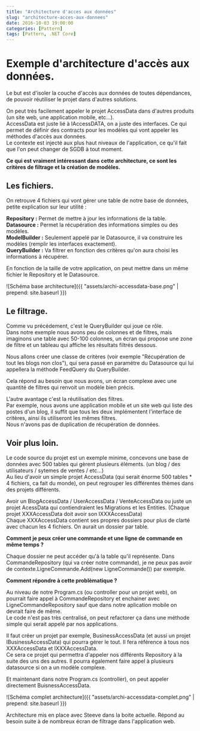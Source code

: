 ```yaml
---
title: "Architecture d'acces aux données"
slug: "architecture-acces-aux-donnees"
date: 2016-10-03 19:00:00
categories: [Pattern]
tags: [Pattern, .NET Core]
---
```


# Exemple d'architecture d'accès aux données.

Le but est d'isoler la couche d'accès aux données de toutes dépendances, de pouvoir réutiliser le projet dans d'autres solutions.

On peut très facilement appeler le projet AccessData dans d'autres produits (un site web, une application mobile, etc...).   
AccessData est juste lié à IAccessDATA, on a juste des interfaces. Ce qui permet de définir des contracts pour les modèles qui vont appeler les méthodes d'accès aux données.   
Le contexte est injecté aux plus haut niveaux de l'application, ce qu'il fait que l'on peut changer de SGDB à tout moment. 

**Ce qui est vraiment intéressant dans cette architecture, ce sont les critères de filtrage et la création de modèles.**

## Les fichiers.

On retrouve 4 fichiers qui vont gérer une table de notre base de données, petite explication sur leur utilité :

**Repository :** Permet de mettre à jour les informations de la table.   
**Datasource :** Permet la récupération des informations simples ou des modèles.   
**ModelBuilder :** Seulement appelé par le Datasource, il va construire les modèles (remplir les interfaces exactement).   
**QueryBuilder :** Va filtrer en fonction des critères qu'on aura choisi les informations à récupérer.

En fonction de la taille de votre application, on peut mettre dans un même fichier le Repository et le Datasource.

![Schéma base architecture]({{ "assets/archi-accessdata-base.png" | prepend: site.baseurl }})

## Le filtrage.

Comme vu précédement, c'est le QueryBuilder qui joue ce rôle.  
Dans notre exemple nous avons peu de colonnes et de filtres, mais imaginons une table avec 50-100 colonnes, un écran qui propose une zone de filtre et un tableau qui affiche les résultats filtrés dessous.

Nous allons créer une classe de critères (voir exemple "Récupération de tout les blogs non clos"), qui sera passé en paramétre du Datasource qui lui appellera la méthode FeedQuery du QueryBuilder.   

Cela répond au besoin que nous avons, un écran complexe avec une quantité de filtres qui renvoit un modèle bien précis.

L'autre avantage c'est la réutilisation des filtres.    
Par exemple, nous avons une application mobile et un site web qui liste des postes d'un blog, il suffit que tous les deux implémentent l'interface de critères, ainsi ils utiliseront les mêmes filtres.   
Nous n'avons pas de duplication de récupération de données. 

## Voir plus loin.

Le code source du projet est un exemple minime, concevons une base de données avec 500 tables qui gèrent plusieurs éléments. (un blog / des utilisateurs / sytemes de ventes / etc...)      
Au lieu d'avoir un simple projet AccessData (qui serait énorme 500 tables * 4 fichiers, ca fait du monde), on peut regrouper les différentes thèmes dans des projets différents.   

Avoir un BlogAccessData / UserAccessData / VenteAccessData ou juste un projet AcessData qui contiendraient les Migrations et les Entities. (Chaque projet XXXAccessData doit avoir son IXXXAccessData)   
Chaque XXXAccessData contient ses propres dossiers pour plus de clarté avec chacun les 4 fichiers. On aurait un dossier par table.

**Comment je peux créer une commande et une ligne de commande en même temps ?**

Chaque dossier ne peut accéder qu'à la table qu'il représente. Dans CommandeRepository (qui va créer notre commande), je ne peux pas avoir de contexte.LigneCommande.Add(new LigneCommande()) par exemple.   

**Comment répondre à cette problèmatique ?**   

Au niveau de notre Program.cs (ou controller pour un projet web), on pourrait faire appel à CommandeRepository et enchainer avec LigneCommandeRepository sauf que dans notre aplication mobile on devrait faire de même.   
Le code n'est pas très centralisé, on peut refactorer ça dans une méthode simple qui serait appelé par nos applications.

Il faut créer un projet par exemple, BusinessAccessData (et aussi un projet IBusinessAccessData) qui pourra gérer le tout. Il fera référence à tous nos XXXAccessData et IXXXAccessData.   
Ce sera ce projet qui permettra d'appeler nos différents Repository à la suite des uns des autres. Il pourra également faire appel à plusieurs datasource si on a un modèle complexe.

Et maintenant dans notre Program.cs (controller), on peut appeler directement BuisnessAccessData.   

![Schéma complet architecture]({{ "assets/archi-accessdata-complet.png" | prepend: site.baseurl }})

Architecture mis en place avec Steeve dans la boite actuelle. Répond au besoin suite à de nombreux écran de filtrage dans l'application web. 